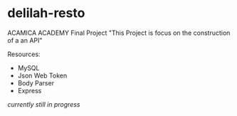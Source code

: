 # delilah-resto
ACAMICA ACADEMY
Final Project
"This Project is focus on the construction of a an API"

Resources:
- MySQL
- Json Web Token
- Body Parser
- Express

*currently still in progress*
